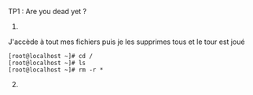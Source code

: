 TP1 : Are you dead yet ?

1)
J'accède à tout mes fichiers puis je les supprimes tous et le tour est joué

````
[root@localhost ~]# cd /
[root@localhost ~]# ls
[root@localhost ~]# rm -r *
````

2)










